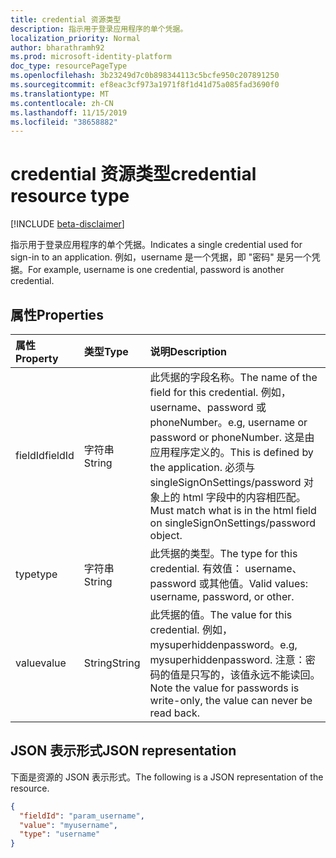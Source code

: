 ```yaml
---
title: credential 资源类型
description: 指示用于登录应用程序的单个凭据。
localization_priority: Normal
author: bharathramh92
ms.prod: microsoft-identity-platform
doc_type: resourcePageType
ms.openlocfilehash: 3b23249d7c0b898344113c5bcfe950c207891250
ms.sourcegitcommit: ef8eac3cf973a1971f8f1d41d75a085fad3690f0
ms.translationtype: MT
ms.contentlocale: zh-CN
ms.lasthandoff: 11/15/2019
ms.locfileid: "38658882"
---
```

# <a name="credential-resource-type"></a><span data-ttu-id="fda95-103">credential 资源类型</span><span class="sxs-lookup"><span data-stu-id="fda95-103">credential resource type</span></span>

[!INCLUDE [beta-disclaimer](../../includes/beta-disclaimer.md)]

<span data-ttu-id="fda95-104">指示用于登录应用程序的单个凭据。</span><span class="sxs-lookup"><span data-stu-id="fda95-104">Indicates a single credential used for sign-in to an application.</span></span> <span data-ttu-id="fda95-105">例如，username 是一个凭据，即 "密码" 是另一个凭据。</span><span class="sxs-lookup"><span data-stu-id="fda95-105">For example, username is one credential, password is another credential.</span></span>

## <a name="properties"></a><span data-ttu-id="fda95-106">属性</span><span class="sxs-lookup"><span data-stu-id="fda95-106">Properties</span></span>

| <span data-ttu-id="fda95-107">属性</span><span class="sxs-lookup"><span data-stu-id="fda95-107">Property</span></span>     | <span data-ttu-id="fda95-108">类型</span><span class="sxs-lookup"><span data-stu-id="fda95-108">Type</span></span>        | <span data-ttu-id="fda95-109">说明</span><span class="sxs-lookup"><span data-stu-id="fda95-109">Description</span></span> |
|:-------------|:------------|:------------|
|<span data-ttu-id="fda95-110">fieldId</span><span class="sxs-lookup"><span data-stu-id="fda95-110">fieldId</span></span>|<span data-ttu-id="fda95-111">字符串</span><span class="sxs-lookup"><span data-stu-id="fda95-111">String</span></span>|<span data-ttu-id="fda95-112">此凭据的字段名称。</span><span class="sxs-lookup"><span data-stu-id="fda95-112">The name of the field for this credential.</span></span> <span data-ttu-id="fda95-113">例如，username、password 或 phoneNumber。</span><span class="sxs-lookup"><span data-stu-id="fda95-113">e.g, username or password or phoneNumber.</span></span> <span data-ttu-id="fda95-114">这是由应用程序定义的。</span><span class="sxs-lookup"><span data-stu-id="fda95-114">This is defined by the application.</span></span> <span data-ttu-id="fda95-115">必须与 singleSignOnSettings/password 对象上的 html 字段中的内容相匹配。</span><span class="sxs-lookup"><span data-stu-id="fda95-115">Must match what is in the html field on singleSignOnSettings/password object.</span></span>|
|<span data-ttu-id="fda95-116">type</span><span class="sxs-lookup"><span data-stu-id="fda95-116">type</span></span>|<span data-ttu-id="fda95-117">字符串</span><span class="sxs-lookup"><span data-stu-id="fda95-117">String</span></span>|<span data-ttu-id="fda95-118">此凭据的类型。</span><span class="sxs-lookup"><span data-stu-id="fda95-118">The type for this credential.</span></span> <span data-ttu-id="fda95-119">有效值： username、password 或其他值。</span><span class="sxs-lookup"><span data-stu-id="fda95-119">Valid values: username, password, or other.</span></span>|
|<span data-ttu-id="fda95-120">value</span><span class="sxs-lookup"><span data-stu-id="fda95-120">value</span></span>|<span data-ttu-id="fda95-121">String</span><span class="sxs-lookup"><span data-stu-id="fda95-121">String</span></span>|<span data-ttu-id="fda95-122">此凭据的值。</span><span class="sxs-lookup"><span data-stu-id="fda95-122">The value for this credential.</span></span> <span data-ttu-id="fda95-123">例如，mysuperhiddenpassword。</span><span class="sxs-lookup"><span data-stu-id="fda95-123">e.g, mysuperhiddenpassword.</span></span> <span data-ttu-id="fda95-124">注意：密码的值是只写的，该值永远不能读回。</span><span class="sxs-lookup"><span data-stu-id="fda95-124">Note the value for passwords is write-only, the value can never be read back.</span></span>|

## <a name="json-representation"></a><span data-ttu-id="fda95-125">JSON 表示形式</span><span class="sxs-lookup"><span data-stu-id="fda95-125">JSON representation</span></span>

<span data-ttu-id="fda95-126">下面是资源的 JSON 表示形式。</span><span class="sxs-lookup"><span data-stu-id="fda95-126">The following is a JSON representation of the resource.</span></span>

<!-- {
  "blockType": "resource",
  "optionalProperties": [

  ],
  "@odata.type": "microsoft.graph.credential",
  "baseType": null
}-->

```json
{
  "fieldId": "param_username",
  "value": "myusername",
  "type": "username"
}
```

<!-- uuid: 16cd6b66-4b1a-43a1-adaf-3a886856ed98
2019-02-04 14:57:30 UTC -->
<!-- {
  "type": "#page.annotation",
  "description": "credential resource",
  "keywords": "",
  "section": "documentation",
  "tocPath": ""
}-->

